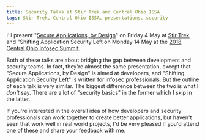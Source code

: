 ```yaml
---
title: Security Talks at Stir Trek and Central Ohio ISSA
tags: Stir Trek, Central Ohio ISSA, presentations, security
---
```


I'll present "[Secure Applications, by Design](https://stirtrek.com/sessions/session/87)" 
on Friday 4 May at [Stir Trek](https://stirtrek.com/), 
and "Shifting Application Security Left on Monday 14 May at the 
[2018 Central Ohio Infosec Summit](https://www.infosecsummit.com/ehome/2018cbusinfosec/agenda/).

Both of these talks are about bridging the gap between development and 
security teams. In fact, they're almost the same presentation, except that 
"Secure Applications, by Design" is aimed at developers, and "Shifting 
Application Security Left" is written for infosec professionals. But the
outline of each talk is very similar. The biggest difference between the two 
is what I _don't_ say. There are a lot of "security basics" in the former
which I skip in the latter.

If you're interested in the overall idea of how developers and security
professionals can work together to create better applications, but haven't 
seen that work well in real world projects, I'd be very pleased if you'd 
attend one of these and share your feedback with me.